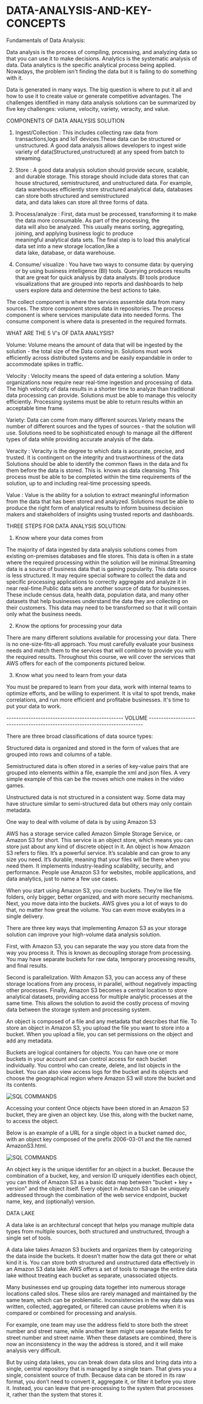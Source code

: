 # DATA-ANALYSIS-AND-KEY-CONCEPTS

Fundamentals of Data Analysis:

Data analysis is the process of compiling, processing, and analyzing data so that you can use it to make decisions.
Analytics is the systematic analysis of data. Data analytics is the specific analytical process being applied.
Nowadays, the problem isn't finding the data but it is failing to do something with it.

Data is generated in many ways. The big question is where to put it all and how to use it to create value or generate competitive advantages. The challenges identified in many data analysis solutions can be summarized by five key challenges: volume, velocity, variety, veracity, and value.

COMPONENTS OF DATA ANALYSIS SOLUTION

1. Ingest/Collection : This includes collecting raw data from transactions,logs and IoT devices.These data can be structured or unstructured.
                       A good data analysis allows developers to ingest wide variety of data(Structured,unstructured) at any speed from batch
                       to streaming.

2. Store : A good data analysis solution should provide secure, scalable, and durable storage. This storage should include data stores 
           that can house structured, semistructured, and unstructured data.
           For example, data warehouses efficiently store structured analytical data, databases can store both structured and semistructured           
           data, and data lakes can store all three forms of data.
           
3. Process/analyze : First, data must be processed, transforming it to make the data more consumable. As part of the processing, the     
                     data will also be analyzed. This usually means sorting, aggregating, joining, and applying business logic to produce  
                     meaningful analytical data sets. The final step is to load this analytical data set into a new storage location,like a  
                     data lake, database, or data warehouse.
                     
4. Consume/ visualize : You have two ways to consume data: by querying or by using business intelligence (BI) tools. Querying produces results  
                        that are great for quick analysis by data analysts. Bl tools produce visualizations that are grouped into reports and
                        dashboards to help users explore data and determine the best actions to take.                     

The collect component is where the services assemble data from many sources.
The store component stores data in repositories.
The process component is where services manipulate data into needed forms.
The consume component is where data is presented in the required formats.


WHAT ARE THE 5 V's OF DATA ANALYSIS?

Volume: 
Volume means the amount of data that will be ingested by the solution - the total size of the Data coming in. Solutions must work efficiently across distributed systems and be easily expandable in order to accommodate spikes in traffic.

Velocity : 
Velocity means the speed of data entering a solution. Many organizations now require near real-time ingestion and processing of data.
The high velocity of data results in a shorter time to analyze than traditional data processing can provide.
Solutions must be able to manage this velocity efficiently. Processing systems must be able to return results within an acceptable time frame.

Variety:
Data can come from many different sources.Variety means the number of different sources and the types of sources -
that the solution will use.
Solutions need to be sophisticated enough to manage all the different types of data while providing accurate analysis of the data.

Veracity : 
Veracity is the degree to which data is accurate, precise, and trusted. It is contingent on the integrity and trustworthiness of the data
Solutions should be able to identify the common flaws in the data and fix them before the data is stored. This is. known as data cleansing. This process must be able to be completed within the time requirements of the solution, up to and including real-time processing speeds.

Value :
Value is the ability for a solution to extract meaningful information from the data that has been stored and analyzed. Solutions must be
able to produce the right form of analytical results to inform business decision makers and stakeholders of insights using trusted reports and
dashboards.



THREE STEPS FOR DATA ANALYSIS SOLUTION:

1. Know where your data comes from

The majority of data ingested by data analysis solutions comes from existing on-premises databases and file stores. This data is often in a state where the required processing within the solution will be minimal.Streaming data is a source of business data that is gaining popularity. This data source is less structured. It may require special software to collect the data and specific processing applications to correctly aggregate and analyze it in near real-time.Public data sets are another source of data for businesses. These include census data, health data, population data, and many other datasets that help businesses understand the data they are collecting on their customers. This data may need to
be transformed so that it will contain only what the business needs.

2. Know the options for processing your data

There are many different solutions available for processing your data. There is no one-size-fits-all approach. You must carefully evaluate your business needs and match them to the services that will combine to provide you with the required results.
Throughout this course, we will cover the services that AWS offers for each of the components pictured below.

3. Know what you need to learn from your data

You must be prepared to learn from your data, work with internal teams to optimize efforts, and be willing to experiment.
It is vital to spot trends, make correlations, and run more efficient and profitabie businesses. It's time to put your data to work.




------------------------------------------------  VOLUME ---------------------------------------------------------------------------


There are three broad classifications of data source types:

Structured data is organized and stored in the form of values that are grouped into rows and columns of a table.

Semistructured data is often stored in a series of key-value pairs that are grouped into elements within a file, example the xml and json files. A very simple example of this can be the moves which one makes in the video games.

Unstructured data is not structured in a consistent way. Some data may have structure similar to semi-structured data but others may only contain metadata.

One way to deal with volume of data is by using Amazon S3

AWS has a storage service called Amazon Simple Storage Service, or Amazon S3 for short. This service is an object store, which means you can store just about any kind of discrete object in it. An object is how Amazon S3 refers to files. It’s a powerful service. It’s scalable and can grow to any size you need. It’s durable, meaning that your files will be there when you need them. It implements industry-leading scalability, security, and performance. People use Amazon S3 for websites, mobile applications, and data analytics, just to name a few use cases.

When you start using Amazon S3, you create buckets. They’re like file folders, only bigger, better organized, and with more security mechanisms. Next, you move data into the buckets. AWS gives you a lot of ways to do that, no matter how great the volume. You can even move exabytes in a single delivery.

There are three key ways that implementing Amazon S3 as your storage solution can improve your high-volume data analysis solution.

First, with Amazon S3, you can separate the way you store data from the way you process it. This is known as decoupling storage from processing. You may have separate buckets for raw data, temporary processing results, and final results.

Second is parallelization. With Amazon S3, you can access any of these storage locations from any process, in parallel, without negatively impacting other processes.
Finally, Amazon S3 becomes a central location to store analytical datasets, providing access for multiple analytic processes at the same time. This allows the solution to avoid the costly process of moving data between the storage system and processing system.


An object is composed of a file and any metadata that describes that file. To store an object in Amazon S3, you upload the file you want to store into a bucket. When you upload a file, you can set permissions on the object and add any metadata.

Buckets are logical containers for objects. You can have one or more buckets in your account and can control access for each bucket individually. You control who can create, delete, and list objects in the bucket. You can also view access logs for the bucket and its objects and choose the geographical region where Amazon S3 will store the bucket and its contents.

![SQL COMMANDS](https://explore.skillbuilder.aws/files/a/w/aws_prod1_docebosaas_com/1661378400/zgTyXzKSIeH_U9-IsY_l7A/tincan/c16bd0344c0123121a6326a58844db542da58ae5/assets/RSGn-ujAlWbihgr3_nCVTAu1gHj5zraGn.png)

Accessing your content
Once objects have been stored in an Amazon S3 bucket, they are given an object key. Use this, along with the bucket name, to access the object.

Below is an example of a URL for a single object in a bucket named doc, with an object key composed of the prefix 2006-03-01 and the file named AmazonS3.html.

![SQL COMMANDS](https://explore.skillbuilder.aws/files/a/w/aws_prod1_docebosaas_com/1661378400/zgTyXzKSIeH_U9-IsY_l7A/tincan/c16bd0344c0123121a6326a58844db542da58ae5/assets/Al_uS49WadqDYkVT_JlgrhfdoRaLOwsAS.png)

An object key is the unique identifier for an object in a bucket. Because the combination of a bucket, key, and version ID uniquely identifies each object, you can think of Amazon S3 as a basic data map between "bucket + key + version" and the object itself. Every object in Amazon S3 can be uniquely addressed through the combination of the web service endpoint, bucket name, key, and (optionally) version.

DATA LAKE


 A data lake is an architectural concept that helps you manage multiple data types from multiple sources, both structured and unstructured, through a single set of tools.

A data lake takes Amazon S3 buckets and organizes them by categorizing the data inside the buckets. It doesn’t matter how the data got there or what kind it is. You can store both structured and unstructured data effectively in an Amazon S3 data lake. AWS offers a set of tools to manage the entire data lake without treating each bucket as separate, unassociated objects.

Many businesses end up grouping data together into numerous storage locations called silos. These silos are rarely managed and maintained by the same team, which can be problematic. Inconsistencies in the way data was written, collected, aggregated, or filtered can cause problems when it is compared or combined for processing and analysis.

For example, one team may use the address field to store both the street number and street name, while another team might use separate fields for street number and street name. When these datasets are combined, there is now an inconsistency in the way the address is stored, and it will make analysis very difficult.

But by using data lakes, you can break down data silos and bring data into a single, central repository that is managed by a single team. That gives you a single, consistent source of truth. 
Because data can be stored in its raw format, you don’t need to convert it, aggregate it, or filter it before you store it. Instead, you can leave that pre-processing to the system that processes it, rather than the system that stores it.
